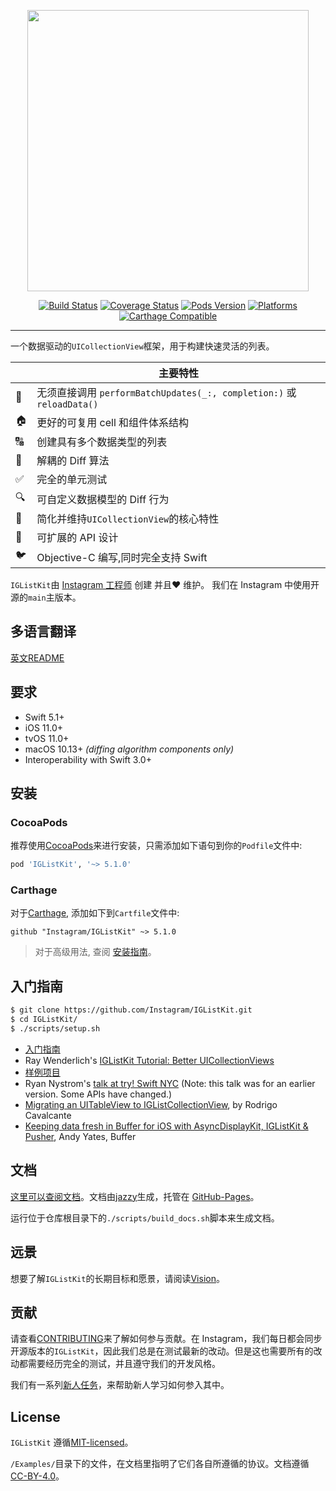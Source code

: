 <p align="center">
  <img src="https://raw.githubusercontent.com/Instagram/IGListKit/main/Resources/logo.png" width=450 />
</p>

<p align="center">
  <a href="https://github.com/Instagram/IGListKit/actions/workflows/CI.yml"><img src="https://img.shields.io/github/actions/workflow/status/Instagram/IGListKit/CI.yml" alt="Build Status"></a>
  <a href="https://coveralls.io/github/Instagram/IGListKit?branch=main"><img src="https://coveralls.io/repos/github/Instagram/IGListKit/badge.svg?branch=main" alt="Coverage Status" /></a>
  <a href="https://cocoapods.org/pods/IGListKit"><img src="https://img.shields.io/cocoapods/v/IGListKit.svg?style=flat" alt="Pods Version"></a>
  <a href="https://instagram.github.io/IGListKit/"><img src="https://img.shields.io/cocoapods/p/IGListKit.svg?style=flat" alt="Platforms"></a>
  <a href="https://github.com/Carthage/Carthage"><img src="https://img.shields.io/badge/Carthage-compatible-brightgreen.svg?style=flat" alt="Carthage Compatible"></a>
</p>

----------------

一个数据驱动的`UICollectionView`框架，用于构建快速灵活的列表。

|         | 主要特性  |
----------|-----------------
&#128581; | 无须直接调用 `performBatchUpdates(_:, completion:)` 或 `reloadData()`
&#127968; | 更好的可复用 cell 和组件体系结构
&#128288; | 创建具有多个数据类型的列表
&#128273; | 解耦的 Diff 算法
&#9989;   | 完全的单元测试
&#128269; | 可自定义数据模型的 Diff 行为
&#128241; | 简化并维持`UICollectionView`的核心特性
&#128640; | 可扩展的 API 设计
&#128038; | Objective-C 编写,同时完全支持 Swift

`IGListKit`由 [Instagram 工程师](https://engineering.instagram.com/) 创建 并且&#10084;&#65039; 维护。
我们在 Instagram 中使用开源的`main`主版本。
## 多语言翻译

[英文README](README.md)

## 要求

- Swift 5.1+
- iOS 11.0+
- tvOS 11.0+
- macOS 10.13+ *(diffing algorithm components only)*
- Interoperability with Swift 3.0+

## 安装

### CocoaPods

推荐使用[CocoaPods](https://cocoapods.org)来进行安装，只需添加如下语句到你的`Podfile`文件中:

```ruby
pod 'IGListKit', '~> 5.1.0'
```

### Carthage

对于[Carthage](https://github.com/Carthage/Carthage), 添加如下到`Cartfile`文件中:

```ogdl
github "Instagram/IGListKit" ~> 5.1.0
```

> 对于高级用法, 查阅 [安装指南](https://instagram.github.io/IGListKit/installation.html)。

## 入门指南

```bash
$ git clone https://github.com/Instagram/IGListKit.git
$ cd IGListKit/
$ ./scripts/setup.sh
```

- [入门指南](https://instagram.github.io/IGListKit/getting-started.html)
- Ray Wenderlich's [IGListKit Tutorial: Better UICollectionViews](https://www.raywenderlich.com/147162/iglistkit-tutorial-better-uicollectionviews)
- [样例项目](https://github.com/Instagram/IGListKit/tree/main/Examples)
- Ryan Nystrom's [talk at try! Swift NYC](https://realm.io/news/tryswift-ryan-nystrom-refactoring-at-scale-lessons-learned-rewriting-instagram-feed/) (Note: this talk was for an earlier version. Some APIs have changed.)
- [Migrating an UITableView to IGListCollectionView](https://medium.com/cocoaacademymag/iglistkit-migrating-an-uitableview-to-iglistkitcollectionview-65a30cf9bac9), by Rodrigo Cavalcante
- [Keeping data fresh in Buffer for iOS with AsyncDisplayKit, IGListKit & Pusher](https://overflow.buffer.com/2017/04/10/keeping-data-fresh-buffer-ios-asyncdisplaykit-iglistkit-pusher/), Andy Yates, Buffer

## 文档

[这里可以查阅文档](https://instagram.github.io/IGListKit)。文档由[jazzy](https://github.com/realm/jazzy)生成，托管在 [GitHub-Pages](https://pages.github.com)。

运行位于仓库根目录下的`./scripts/build_docs.sh`脚本来生成文档。

## 远景

想要了解`IGListKit`的长期目标和愿景，请阅读[Vision](https://github.com/Instagram/IGListKit/blob/main/Guides/VISION.md)。

## 贡献

请查看[CONTRIBUTING](https://github.com/Instagram/IGListKit/blob/main/.github/CONTRIBUTING.md)来了解如何参与贡献。在 Instagram，我们每日都会同步开源版本的`IGListKit`，因此我们总是在测试最新的改动。但是这也需要所有的改动都需要经历完全的测试，并且遵守我们的开发风格。

我们有一系列[新人任务](https://github.com/Instagram/IGListKit/issues?q=is%3Aissue+is%3Aopen+label%3Astarter-task)，来帮助新人学习如何参入其中。

## License

`IGListKit` 遵循[MIT-licensed](./LICENSE)。

`/Examples/`目录下的文件，在文档里指明了它们各自所遵循的协议。文档遵循[CC-BY-4.0](https://creativecommons.org/licenses/by/4.0/)。
